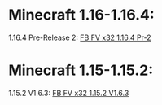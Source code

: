 # Minecraft 1.16-1.16.4:
1.16.4 Pre-Release 2:
[FB FV x32 1.16.4 Pr-2](https://github.com/InfamousMusicify/FamousBros-Faithful-Venom/releases/tag/1.16.4-Pr)

# Minecraft 1.15-1.15.2:
1.15.2 V1.6.3:
[FB FV x32 1.15.2 V1.6.3](https://github.com/InfamousMusicify/FamousBros-Faithful-Venom/releases/tag/1.15.x)
 
 
